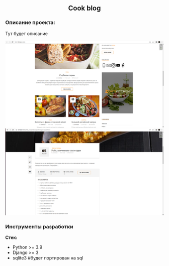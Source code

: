 <h2 align="center">Cook blog</h2>



### Описание проекта:
Тут будет описание 

![cook_blog](screenshots/cook_blog2.png)
![cook_blog](screenshots/cook_blog.png)

### Инструменты разработки

**Стек:**
- Python >= 3.9
- Django >= 3
- sqlite3 #будет портирован на sql
